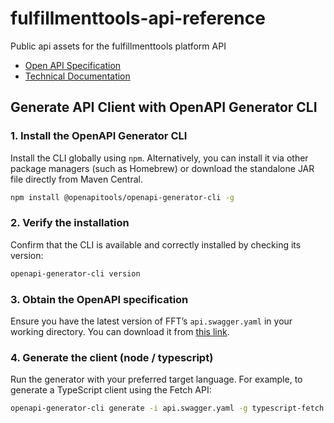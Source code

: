 # fulfillmenttools-api-reference

Public api assets for the fulfillmenttools platform API

- [Open API Specification](api.swagger.yaml)
- [Technical Documentation](https://docs.fulfillmenttools.com)

## Generate API Client with OpenAPI Generator CLI

### 1. Install the OpenAPI Generator CLI
Install the CLI globally using `npm`. Alternatively, you can install it via other package managers (such as Homebrew) or download the standalone JAR file directly from Maven Central.

```bash
npm install @openapitools/openapi-generator-cli -g
```

### 2. Verify the installation
Confirm that the CLI is available and correctly installed by checking its version:
```bash
openapi-generator-cli version
```

### 3. Obtain the OpenAPI specification
Ensure you have the latest version of FFT’s `api.swagger.yaml` in your working directory. You can download it from [this link](https://github.com/fulfillmenttools/fulfillmenttools-api-reference/blob/master/api.swagger.yaml).

### 4. Generate the client (node / typescript)
Run the generator with your preferred target language. For example, to generate a TypeScript client using the Fetch API:
```bash
openapi-generator-cli generate -i api.swagger.yaml -g typescript-fetch -o ./out/typescript-fetch
```
